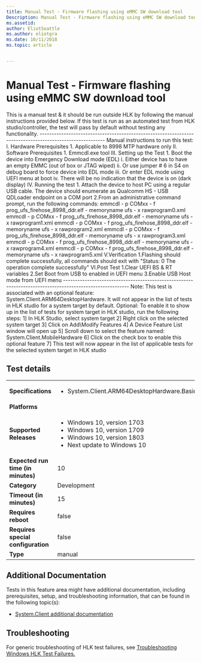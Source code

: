 ```yaml
---
title: Manual Test - Firmware flashing using eMMC SW download tool
Description: Manual Test - Firmware flashing using eMMC SW download tool
ms.assetid: 
author: EliotSeattle
ms.author: eliotgra
ms.date: 10/11/2018
ms.topic: article


---
```


# Manual Test - Firmware flashing using eMMC SW download tool

This is a manual test & it should be run outside HLK by following the manual instructions provided below.
                                            If this test is run as an automated test from HLK studio/controller, the test will pass by default without testing any functionality.
                                            ---------------------------------------------------------------------------------------------------------
                                            Manual instructions to run this test:
                                            I.	Hardware Prerequisites
                                                1.	Applicable to 8998 MTP hardware only
                                            II.	Software Prerequisites
                                                1.	Emmcdl.exe tool
                                            III.	Setting up the Test
                                                1.	Boot the device into Emergency Download mode (EDL)
                                                    i. Either device has to have an empty EMMC (out of box or JTAG wiped)
                                                    ii. Or use jumper # 6 in S4 on debug board to force device into EDL mode
                                                    iii. Or enter EDL mode using UEFI menu at boot
                                                    iv.	There will be no indication that the device is on (dark display)
                                            IV.	Running the test
                                                1.	Attach the device to host PC using a regular USB cable. The device should enumerate as Qualcomm HS - USB QDLoader endpoint on a COM port
                                                2.From an administrative command prompt, run the  following commands:
                                                    emmcdl - p COMxx - f prog_ufs_firehose_8998_ddr.elf - memoryname ufs - x rawprogram0.xml
                                                    emmcdl - p COMxx - f prog_ufs_firehose_8998_ddr.elf - memoryname ufs - x rawprogram1.xml
                                                    emmcdl - p COMxx - f prog_ufs_firehose_8998_ddr.elf - memoryname ufs - x rawprogram2.xml
                                                    emmcdl - p COMxx - f prog_ufs_firehose_8998_ddr.elf - memoryname ufs - x rawprogram3.xml
                                                    emmcdl - p COMxx - f prog_ufs_firehose_8998_ddr.elf - memoryname ufs - x rawprogram4.xml
                                                    emmcdl - p COMxx - f prog_ufs_firehose_8998_ddr.elf - memoryname ufs - x rawprogram5.xml
                                            V.Verification
                                                1.Flashing should complete successfully, all commands should exit with "Status: 0 The operation complete successfully"
                                            VI.Post Test
                                                1.Clear UEFI BS & RT variables
                                                2.Set Boot from USB to enabled in UEFI menu
                                                3.Enable USB Host mode from UEFI menu
                                          ---------------------------------------------------------------------------------------------------------
                                            Note: This test is associated with an optional feature: System.Client.ARM64DesktopHardware. It will not appear in the list of tests in HLK studio for a system target by default.
                                            Optional: To enable it to show up in the list of tests for system target in HLK studio, run the following steps:
                                            1] In HLK Studio, select system target
                                            2] Right click on the selected system target
                                            3] Click on Add\Modify Features
                                            4] A Device Feature List window will open up
                                            5] Scroll down to select the feature named: System.Client.MobileHardware 
                                            6] Click on the check box to enable this optional feature
                                            7] This test will now appear in the list of applicable tests for the selected system target in HLK studio
                                            

## Test details
|||
|---|---|
| **Specifications**  | <ul><li>System.Client.ARM64DesktopHardware.BasicFunctionality</li></ul> |  
| **Platforms**   | <ul></ul> |
| **Supported Releases** | <ul><li>Windows 10, version 1703</li><li>Windows 10, version 1709</li><li>Windows 10, version 1803</li><li>Next update to Windows 10</li></ul> |
|**Expected run time (in minutes)**| 10 |
|**Category**| Development |
|**Timeout (in minutes)**| 15 |
|**Requires reboot**| false |
|**Requires special configuration**| false |
|**Type**| manual |




## Additional Documentation
Tests in this feature area might have additional documentation, including prerequisites, setup, and troubleshooting information, that can be found in the following topic(s): <ul><li>[System.Client additional documentation](https:\//docs.microsoft.com/en-us/windows-hardware/test/hlk/testref/system-client-additional-documentation.md)</li></ul>

## Troubleshooting
For generic troubleshooting of HLK test failures, see [Troubleshooting Windows HLK Test Failures.](https://docs.microsoft.com/en-us/windows-hardware/HLK/troubleshooting.html)